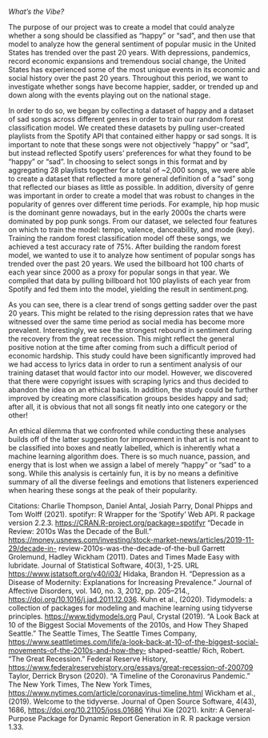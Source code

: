 *What’s the Vibe?*

The purpose of our project was to create a model that could analyze whether a song should be classified as “happy” or “sad”, and then use that model to analyze how the general sentiment of popular music in the United States has trended over the past 20 years. With depressions, pandemics, record economic expansions and tremendous social change, the United States has experienced some of the most unique events in its economic and social history over the past 20 years. Throughout this period, we want to investigate whether songs have become happier, sadder, or trended up and down along with the events playing out on the national stage. 

In order to do so, we began by collecting a dataset of happy and a dataset of sad songs across different genres in order to train our random forest classification model. We created these datasets by pulling user-created playlists from the Spotify API that contained either happy or sad songs. It is important to note that these songs were not objectively “happy” or “sad”, but instead reflected Spotify users’ preferences for what they found to be “happy” or “sad”. In choosing to select songs in this format and by aggregating 28 playlists together for a total of ~2,000 songs, we were able to create a dataset that reflected a more general definition of a “sad” song that reflected our biases as little as possible. In addition, diversity of genre was important in order to create a model that was robust to changes in the popularity of genres over different time periods. For example, hip hop music is the dominant genre nowadays, but in the early 2000s the charts were dominated by pop punk songs. From our dataset, we selected four features on which to train the model: tempo, valence, danceability, and mode (key). Training the random forest classification model off these songs, we achieved a test accuracy rate of 75%. 
After building the random forest model, we wanted to use it to analyze how sentiment of popular songs has trended over the past 20 years. We used the billboard hot 100 charts of each year since 2000 as a proxy for popular songs in that year. We compiled that data by pulling billboard hot 100 playlists of each year from Spotify and fed them into the model, yielding the result in sentiment.png. 

As you can see, there is a clear trend of songs getting sadder over the past 20 years. This might be related to the rising depression rates that we have witnessed over the same time period as social media has become more prevalent. Interestingly, we see the strongest rebound in sentiment during the recovery from the great recession. This might reflect the general positive notion at the time after coming from such a difficult period of economic hardship. 
This study could have been significantly improved had we had access to lyrics data in order to run a sentiment analysis of our training dataset that would factor into our model. However, we discovered that there were copyright issues with scraping lyrics and thus decided to abandon the idea on an ethical basis. In addition, the study could be further improved by creating more classification groups besides happy and sad; after all, it is obvious that not all songs fit neatly into one category or the other! 

An ethical dilemma that we confronted while conducting these analyses builds off of the latter suggestion for improvement in that art is not meant to be classified into boxes and neatly labelled, which is inherently what a machine learning algorithm does. There is so much nuance, passion, and energy that is lost when we assign a label of merely “happy” or “sad” to a song. While this analysis is certainly fun, it is by no means a definitive summary of all the diverse feelings and emotions that listeners experienced when hearing these songs at the peak of their popularity. 

Citations:
Charlie Thompson, Daniel Antal, Josiah Parry, Donal Phipps and Tom Wolff (2021). spotifyr: R Wrapper for the ‘Spotify’ Web API. R package 
version 2.2.3. https://CRAN.R-project.org/package=spotifyr
“Decade in Review: 2010s Was the Decade of the Bull.” https://money.usnews.com/investing/stock-market-news/articles/2019-11-29/decade-in- 
review-2010s-was-the-decade-of-the-bull 
Garrett Grolemund, Hadley Wickham (2011). Dates and Times Made Easy with lubridate. Journal of Statistical Software, 40(3), 1-25. URL 
https://www.jstatsoft.org/v40/i03/ 
Hidaka, Brandon H. “Depression as a Disease of Modernity: Explanations for Increasing Prevalence.” Journal of Affective Disorders, vol. 140, no. 3, 2012, pp. 205–214., https://doi.org/10.1016/j.jad.2011.12.036. 
Kuhn et al., (2020). Tidymodels: a collection of packages for modeling and machine learning using tidyverse principles. 
https://www.tidymodels.org 
Paul, Crystal (2019). “A Look Back at 10 of the Biggest Social Movements of the 2010s, and How They Shaped Seattle.” The Seattle Times, The Seattle Times Company, https://www.seattletimes.com/life/a-look-back-at-10-of-the-biggest-social-movements-of-the-2010s-and-how-they- shaped-seattle/ 
Rich, Robert. “The Great Recession.” Federal Reserve History, https://www.federalreservehistory.org/essays/great-recession-of-200709 Taylor, Derrick Bryson (2020). “A Timeline of the Coronavirus Pandemic.” The New York Times, The New York Times, 
https://www.nytimes.com/article/coronavirus-timeline.html
Wickham et al., (2019). Welcome to the tidyverse. Journal of Open Source Software, 4(43), 1686, https://doi.org/10.21105/joss.01686 Yihui Xie (2021). knitr: A General-Purpose Package for Dynamic Report Generation in R. R package version 1.33. 
